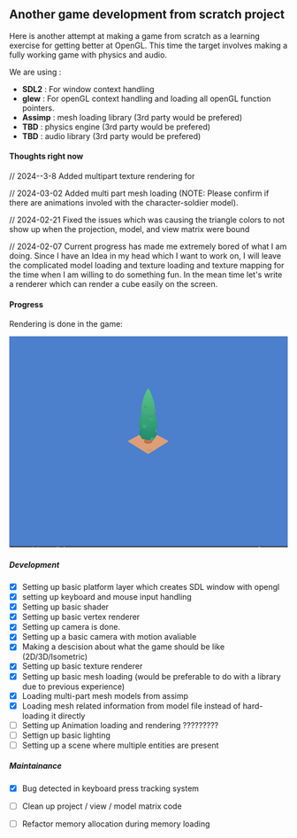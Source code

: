 ## Another game development from scratch project

Here is another attempt at making a game from scratch as a learning exercise for getting better at OpenGL. This time the target involves making a fully working game with physics and audio. 

We are using : 

- **SDL2** : For window context handling
- **glew** : For openGL context handling and loading all openGL function pointers.
- **Assimp** : mesh loading library (3rd party would be prefered)
- **TBD** : physics engine (3rd party would be prefered)
- **TBD** : audio library (3rd party would be prefered)

#### Thoughts right now

// 2024--3-8
Added multipart texture rendering for 

// 2024-03-02
Added multi part mesh loading (NOTE: Please confirm if there are animations involed with the character-soldier model).

// 2024-02-21
Fixed the issues which was causing the triangle colors to not show up when the projection, model, and view matrix were bound

// 2024-02-07
Current progress has made me extremely bored of what I am doing. Since I have an Idea in my head which I want to work on, I will leave the complicated model loading and texture loading and texture mapping for the time when I am willing to do something fun. In the mean time let's write a renderer which can render a cube easily on the screen.

#### Progress 

Rendering is done in the game: 

![current state screenshot](./screenshots/current_progress.png)

##### Development

- [x] Setting up basic platform layer which creates SDL window with opengl 
- [x] setting up keyboard and mouse input handling 
- [x] Setting up basic shader
- [x] Setting up basic vertex renderer 
- [x] Setting up camera is done.
- [x] Setting up a basic camera with motion avaliable 
- [x] Making a descision about what the game should be like (2D/3D/Isometric)
- [x] Setting up basic texture renderer
- [x] Setting up basic mesh loading (would be preferable to do with a library due to previous experience)
- [x] Loading multi-part mesh models from assimp
- [x] Loading mesh related information from model file instead of hard-loading it directly
- [ ] Setting up Animation loading and rendering ????????? 
- [ ] Settign up basic lighting
- [ ] Setting up a scene where multiple entities are present 

##### Maintainance

- [x] Bug detected in keyboard press tracking system
- [ ] Clean up project / view / model matrix code
- [ ] Refactor memory allocation during memory loading

